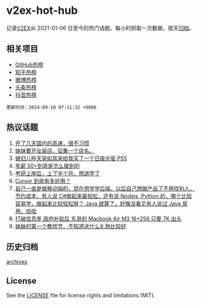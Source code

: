 # v2ex-hot-hub

 记录[V2EX](https://www.v2ex.com/)从 2021-01-06 日至今的热门话题。每小时抓取一次数据，按天[归档](archives)。
 
 ## 相关项目

- [GitHub热榜](https://github.com/lonnyzhang423/github-hot-hub)
- [知乎热榜](https://github.com/lonnyzhang423/zhihu-hot-hub)
- [微博热榜](https://github.com/lonnyzhang423/weibo-hot-hub)
- [头条热榜](https://github.com/lonnyzhang423/toutiao-hot-hub)
- [抖音热榜](https://github.com/lonnyzhang423/douyin-hot-hub)


 `更新时间：2024-09-10 07:11:32 +0800`

## 热议话题

1. [开了几天国内的高速，很不习惯](https://www.v2ex.com/t/1071192)
1. [妹妹要开女装店，征集一个店名。](https://www.v2ex.com/t/1071221)
1. [媳妇儿昨天突如其来给我买了一个日版光驱 PS5](https://www.v2ex.com/t/1071181)
1. [年薪 50+到底是怎么做到的](https://www.v2ex.com/t/1071291)
1. [考研上岸后，上了半个月，想退学了](https://www.v2ex.com/t/1071332)
1. [Cursor 到底有多好用？](https://www.v2ex.com/t/1071177)
1. [自己一直是做移动端的，现在想学学后端，以后自己想做产品了不用找别人，节约成本，有人说 C#做起来最轻松，还有说 Nodejs, Python 的，哪个比较容易学，做起来比较轻松呀？ Java 就算了，好像没看见有人说过 Java 易用，哈哈](https://www.v2ex.com/t/1071201)
1. [打破信息差 政府补贴后 东哥的 Macbook Air M3 16+256 只要 7K 出头](https://www.v2ex.com/t/1071270)
1. [妹妹的第一个教师节，不知道送什么礼物比较好](https://www.v2ex.com/t/1071294)

## 历史归档

[archives](archives)

## License

See the [LICENSE](LICENSE) file for license rights and limitations (MIT).

